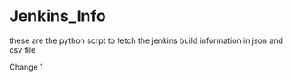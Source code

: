 # Jenkins_Info



these are the python scrpt to fetch the jenkins build information in json and csv file



Change 1
